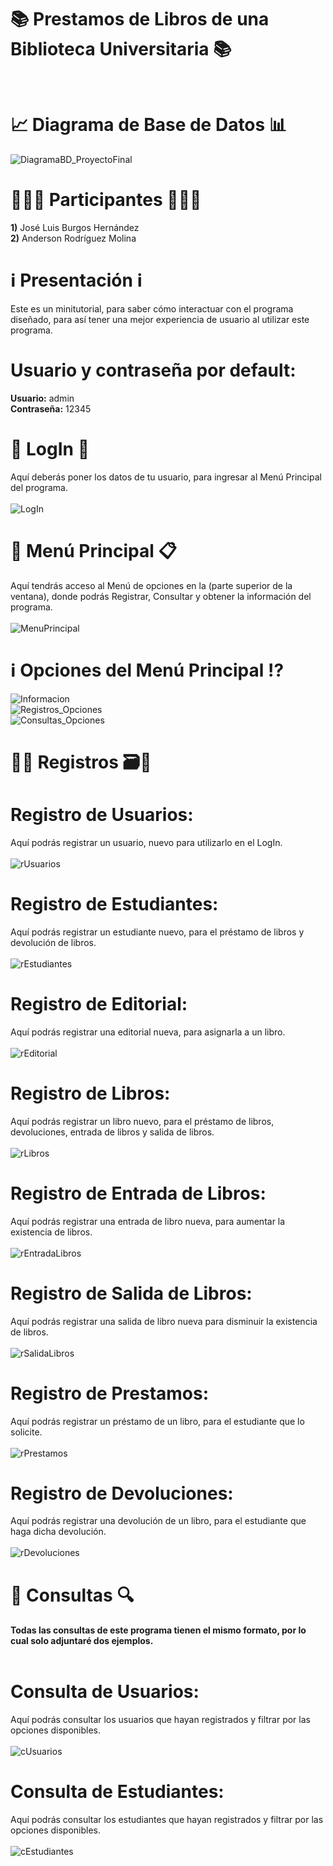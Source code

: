 # **📚 Prestamos de Libros de una Biblioteca Universitaria 📚**<br/><br/>

# 📈 **Diagrama de Base de Datos** 📊<br/>
![DiagramaBD_ProyectoFinal](https://user-images.githubusercontent.com/64672921/89222032-507cdd00-d5a2-11ea-9bba-e4c4f5922cd0.png)

# 👨🏻‍💻 **Participantes** 👨🏻‍💻<br/>
**1)** José Luis Burgos Hernández<br/>
**2)** Anderson Rodríguez Molina

# ℹ **Presentación** ℹ<br/>
Este es un minitutorial, para saber cómo interactuar con el programa diseñado, para así tener una mejor experiencia de usuario al utilizar este programa.

# **Usuario y contraseña por default:**<br/>
**Usuario:** admin<br/>
**Contraseña:** 12345

# 🔑 **LogIn** 🔑<br/>
Aquí deberás poner los datos de tu usuario, para ingresar al Menú Principal del programa.<br/><br/>
![LogIn](https://user-images.githubusercontent.com/64672921/89219467-d185a580-d59d-11ea-9a08-bb22a43e588f.png)

# 🧾 **Menú Principal** 📋<br/>
Aquí tendrás acceso al Menú de opciones en la (parte superior de la ventana), donde podrás Registrar, Consultar y obtener la información del programa. <br/><br/>
![MenuPrincipal](https://user-images.githubusercontent.com/64672921/89220364-718ffe80-d59f-11ea-9c35-b0b923833ef9.png)

#  ℹ **Opciones del Menú Principal** ⁉ <br/>
![Informacion](https://user-images.githubusercontent.com/64672921/89221388-30005300-d5a1-11ea-85e9-47107adb23c9.png) <br/>
![Registros_Opciones](https://user-images.githubusercontent.com/64672921/89221384-2f67bc80-d5a1-11ea-8b45-1418312d3f99.png) <br/>
![Consultas_Opciones](https://user-images.githubusercontent.com/64672921/89221390-30005300-d5a1-11ea-920e-810836642879.png) 

# 📝💼 **Registros** 🗃💾<br/>

# **Registro de Usuarios:**<br/>
Aquí podrás registrar un usuario, nuevo para utilizarlo en el LogIn.<br/><br/>
![rUsuarios](https://user-images.githubusercontent.com/64672921/89221392-30005300-d5a1-11ea-91bf-adf891a737cc.png)

# **Registro de Estudiantes:**<br/>
Aquí podrás registrar un estudiante nuevo, para el préstamo de libros y devolución de libros.<br/><br/>
![rEstudiantes](https://user-images.githubusercontent.com/64672921/89221382-2f67bc80-d5a1-11ea-8ac7-933512afbd69.png)

# **Registro de Editorial:**<br/>
Aquí podrás registrar una editorial nueva, para asignarla a un libro.<br/><br/>
![rEditorial](https://user-images.githubusercontent.com/64672921/89221385-2f67bc80-d5a1-11ea-8ca5-89f8e8967dcc.png)

# **Registro de Libros:**<br/>
Aquí podrás registrar un libro nuevo, para el préstamo de libros, devoluciones, entrada de libros y salida de libros.<br/><br/>
![rLibros](https://user-images.githubusercontent.com/64672921/89221381-2ecf2600-d5a1-11ea-8bd6-3b4a5b0695df.png)

# **Registro de Entrada de Libros:**<br/>
Aquí podrás registrar una entrada de libro nueva, para aumentar la existencia de libros.<br/><br/>
![rEntradaLibros](https://user-images.githubusercontent.com/64672921/89221383-2f67bc80-d5a1-11ea-87aa-11c2f7955b64.png)

# **Registro de Salida de Libros:**<br/>
Aquí podrás registrar una salida de libro nueva para disminuir la existencia de libros.<br/><br/>
![rSalidaLibros](https://user-images.githubusercontent.com/64672921/89221380-2ecf2600-d5a1-11ea-9041-173465507396.png)

# **Registro de Prestamos:**<br/>
Aquí podrás registrar un préstamo de un libro, para el estudiante que lo solicite.<br/><br/>
![rPrestamos](https://user-images.githubusercontent.com/64672921/89221775-da787600-d5a1-11ea-9909-e8e38586662c.png)

# **Registro de Devoluciones:**<br/>
Aquí podrás registrar una devolución de un libro, para el estudiante que haga dicha devolución.<br/><br/>
![rDevoluciones](https://user-images.githubusercontent.com/64672921/89221386-2f67bc80-d5a1-11ea-9759-148b2ac04707.png)


# 🔎 **Consultas** 🔍<br/>
#### Todas las consultas de este programa tienen el mismo formato, por lo cual solo adjuntaré dos ejemplos.<br/><br/>

# **Consulta de Usuarios:**<br/>
Aquí podrás consultar los usuarios que hayan registrados y filtrar por las opciones disponibles.<br/><br/>
![cUsuarios](https://user-images.githubusercontent.com/64672921/89221389-30005300-d5a1-11ea-9303-6d73a599eb0f.png)

# **Consulta de Estudiantes:**<br/>
Aquí podrás consultar los estudiantes que hayan registrados y filtrar por las opciones disponibles.<br/><br/>
![cEstudiantes](https://user-images.githubusercontent.com/64672921/89221391-30005300-d5a1-11ea-96da-29d59235cc48.png)
